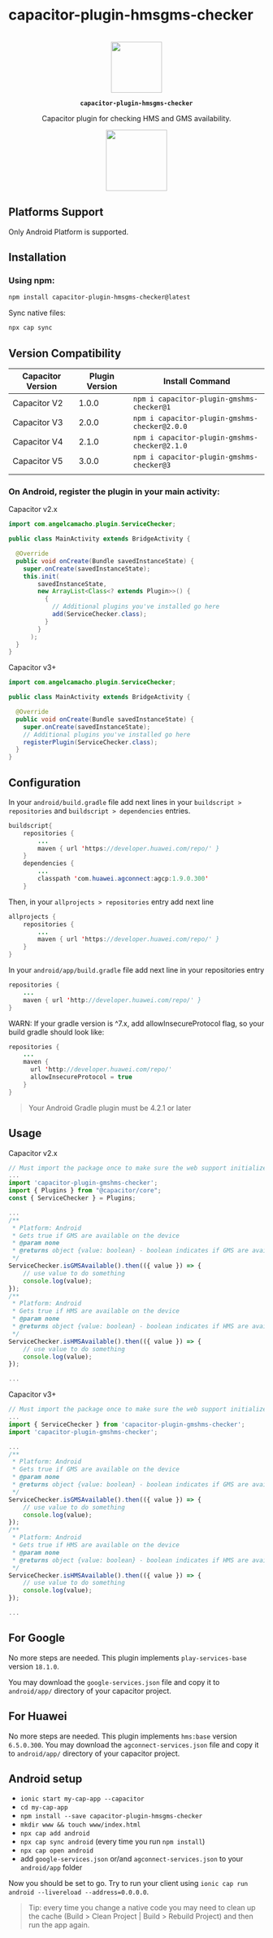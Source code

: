 # capacitor-plugin-hmsgms-checker

<p align="center"><br><img src="https://user-images.githubusercontent.com/236501/85893648-1c92e880-b7a8-11ea-926d-95355b8175c7.png" width="100" height="100" /></p>
<p align="center"><strong><code>capacitor-plugin-hmsgms-checker</code></strong></p>
<p align="center">
  Capacitor  plugin for checking HMS and GMS availability.</a>
</p>

<p align="center">
<a href="https://www.npmjs.com/package/capacitor-plugin-gmshms-checker">
 <img src="https://badge.fury.io/js/capacitor-plugin-gmshms-checker.svg" width="120"/>
 </a>
</p>

## Platforms Support

Only Android Platform is supported.

## Installation

### Using npm:


```bash
npm install capacitor-plugin-hmsgms-checker@latest
```


Sync native files:

```bash
npx cap sync
```

## Version Compatibility

| Capacitor Version | Plugin Version | Install Command |
| --- | --- | --- |
| Capacitor V2 | 1.0.0 | ```npm i capacitor-plugin-gmshms-checker@1``` |
| Capacitor V3 | 2.0.0 | ```npm i capacitor-plugin-gmshms-checker@2.0.0``` |
| Capacitor V4 | 2.1.0 | ```npm i capacitor-plugin-gmshms-checker@2.1.0``` |
| Capacitor V5 | 3.0.0 | ```npm i capacitor-plugin-gmshms-checker@3``` |
||||


### On Android, register the plugin in your main activity:

Capacitor v2.x

```java
import com.angelcamacho.plugin.ServiceChecker;

public class MainActivity extends BridgeActivity {

  @Override
  public void onCreate(Bundle savedInstanceState) {
    super.onCreate(savedInstanceState);
    this.init(
        savedInstanceState,
        new ArrayList<Class<? extends Plugin>>() {
          {
            // Additional plugins you've installed go here
            add(ServiceChecker.class);
          }
        }
      );
  }
}

```

Capacitor v3+

```java
import com.angelcamacho.plugin.ServiceChecker;

public class MainActivity extends BridgeActivity {

  @Override
  public void onCreate(Bundle savedInstanceState) {
    super.onCreate(savedInstanceState);
    // Additional plugins you've installed go here
    registerPlugin(ServiceChecker.class);
  }
}

```

## Configuration

In your `android/build.gradle` file add next lines in your `buildscript > repositories` and `buildscript > dependencies` entries.

```java
buildscript{
    repositories {
        ...
        maven { url 'https://developer.huawei.com/repo/' }
    }
    dependencies {
        ...
        classpath 'com.huawei.agconnect:agcp:1.9.0.300'
    }
```

Then, in your `allprojects > repositories` entry add next line

```java
allprojects {
    repositories {
        ...
        maven { url 'https://developer.huawei.com/repo/' }
    }
}
```

In your `android/app/build.gradle` file add next line in your repositories entry

```java
repositories {
    ...
    maven { url 'http://developer.huawei.com/repo/' }
}
```

WARN: If your gradle version is ^7.x, add allowInsecureProtocol flag, so your build gradle should look like:

```java
repositories {
    ...
    maven {
      url 'http://developer.huawei.com/repo/'
      allowInsecureProtocol = true
    }
}
```

> Your Android Gradle plugin must be 4.2.1 or later

## Usage

Capacitor v2.x

```typescript
// Must import the package once to make sure the web support initializes
...
import 'capacitor-plugin-gmshms-checker';
import { Plugins } from "@capacitor/core";
const { ServiceChecker } = Plugins;

...
/**
 * Platform: Android
 * Gets true if GMS are available on the device
 * @param none
 * @returns object {value: boolean} - boolean indicates if GMS are available
 */
ServiceChecker.isGMSAvailable().then(({ value }) => {
    // use value to do something
    console.log(value);
});
/**
 * Platform: Android
 * Gets true if HMS are available on the device
 * @param none
 * @returns object {value: boolean} - boolean indicates if HMS are available
 */
ServiceChecker.isHMSAvailable().then(({ value }) => {
    // use value to do something
    console.log(value);
});

...

```

Capacitor v3+

```typescript
// Must import the package once to make sure the web support initializes
...
import { ServiceChecker } from 'capacitor-plugin-gmshms-checker';
import 'capacitor-plugin-gmshms-checker';

...
/**
 * Platform: Android
 * Gets true if GMS are available on the device
 * @param none
 * @returns object {value: boolean} - boolean indicates if GMS are available
 */
ServiceChecker.isGMSAvailable().then(({ value }) => {
    // use value to do something
    console.log(value);
});
/**
 * Platform: Android
 * Gets true if HMS are available on the device
 * @param none
 * @returns object {value: boolean} - boolean indicates if HMS are available
 */
ServiceChecker.isHMSAvailable().then(({ value }) => {
    // use value to do something
    console.log(value);
});

...

```

## For Google

No more steps are needed. This plugin implements `play-services-base` version `18.1.0`.

You may download the `google-services.json` file and copy it to `android/app/` directory of your capacitor project.

## For Huawei

No more steps are needed. This plugin implements `hms:base` version `6.5.0.300`.
You may download the `agconnect-services.json` file and copy it to `android/app/` directory of your capacitor project.

## Android setup

- `ionic start my-cap-app --capacitor`
- `cd my-cap-app`
- `npm install --save capacitor-plugin-hmsgms-checker`
- `mkdir www && touch www/index.html`
- `npx cap add android`
- `npx cap sync android` (every time you run `npm install`)
- `npx cap open android`
- add `google-services.json` or/and `agconnect-services.json` to your `android/app` folder

Now you should be set to go. Try to run your client using `ionic cap run android --livereload --address=0.0.0.0`.

> Tip: every time you change a native code you may need to clean up the cache (Build > Clean Project | Build > Rebuild Project) and then run the app again.
